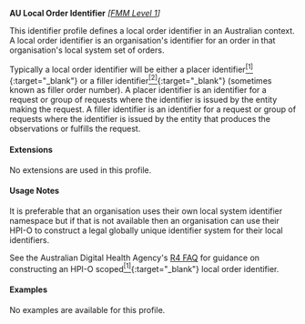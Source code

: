 **AU Local Order Identifier**  *[[FMM Level 1](guidance.html)]*

This identifier profile defines a local order identifier in an Australian context. A local order identifier is an organisation's identifier for an order in that organisation's local system set of orders.

Typically a local order identifier will be either a placer identifier[<sup>[1]</sup>](https://confluence.hl7australia.com/display/OOADRM20181/5+Observation+Ordering#id-5ObservationOrdering-5.4.1.2ORC-2Placerordernumber(EI)00216){:target="_blank"}  or a filler identifier[<sup>[2]</sup>](https://confluence.hl7australia.com/display/OOADRM20181/5+Observation+Ordering#id-5ObservationOrdering-5.4.1.3ORC-3Fillerordernumber(EI)00217){:target="_blank"} (sometimes known as filler order number). A placer identifier is an identifier for a request or group of requests where the identifier is issued by the entity making the request. A filler identifier is an identifier for a request or group of requests where the identifier is issued by the entity that produces the observations or fulfills the request.


#### Extensions

No extensions are used in this profile.


#### Usage Notes

It is preferable that an organisation uses their own local system identifier namespace but if that is not available then an organisation can use their HPI-O to construct a legal globally unique identifier system for their local identifiers. 

See the Australian Digital Health Agency's [R4 FAQ](https://github.com/AuDigitalHealth/ci-fhir-r4/wiki/Frequently-Asked-Questions) for guidance on constructing an HPI-O scoped[<sup>[1]</sup>](http://ns.electronichealth.net.au/id/hpio-scoped/order/1.0/index.html){:target="_blank"} local order identifier.


#### Examples

No examples are available for this profile.